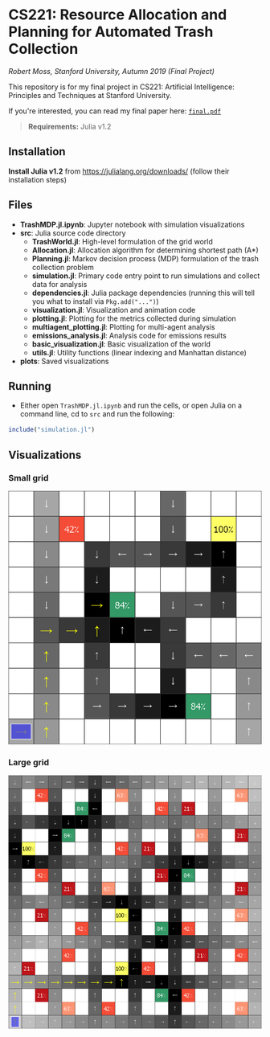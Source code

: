 



# CS221: Resource Allocation and Planning for Automated Trash Collection
_Robert Moss, Stanford University, Autumn 2019 (Final Project)_

This repository is for my final project in CS221: Artificial Intelligence: Principles and Techniques at Stanford University.

If you're interested, you can read my final paper here: [`final.pdf`](https://github.com/mossr/TrashMDP.jl/blob/master/final.pdf)

> **Requirements:** Julia v1.2

## Installation
**Install Julia v1.2** from https://julialang.org/downloads/ (follow their installation steps)

## Files
- **TrashMDP.jl.ipynb**: Jupyter notebook with simulation visualizations
- **src**: Julia source code directory
  - **TrashWorld.jl**: High-level formulation of the grid world
  - **Allocation.jl**: Allocation algorithm for determining shortest path (A*)
  - **Planning.jl**: Markov decision process (MDP) formulation of the trash collection problem
  - **simulation.jl**: Primary code entry point to run simulations and collect data for analysis
  - **dependencies.jl**: Julia package dependencies (running this will tell you what to install via `Pkg.add("...")`)
  - **visualization.jl**: Visualization and animation code
  - **plotting.jl**: Plotting for the metrics collected during simulation
  - **multiagent_plotting.jl**: Plotting for multi-agent analysis
  - **emissions_analysis.jl**: Analysis code for emissions results
  - **basic_visualization.jl**: Basic visualization of the world
  - **utils.jl**: Utility functions (linear indexing and Manhattan distance)
- **plots**: Saved visualizations

## Running
- Either open `TrashMDP.jl.ipynb` and run the cells, or open Julia on a command line, cd to `src` and run the following:

```julia
include("simulation.jl")
```

## Visualizations
### Small grid
![Small Grid](plots/small_grid.png?raw=true "Title")

### Large grid
![Large Grid](plots/large_grid.png?raw=true "Title")
